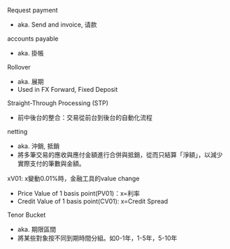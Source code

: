Request payment
- aka. Send and invoice, 请款

accounts payable
- aka. 掛帳

Rollover
- aka. 展期
- Used in FX Forward, Fixed Deposit


Straight-Through Processing (STP)
- 前中後台的整合：交易從前台到後台的自動化流程

netting
- aka. 沖銷, 抵銷
- 將多筆交易的應收與應付金額進行合併與抵銷，從而只結算「淨額」，以減少實際支付的筆數與金額。

xV01: x變動0.01%時，金融工具的value change
- Price Value of 1 basis point(PV01)：x=利率
- Credit Value of 1 basis point(CV01): x=Credit Spread

Tenor Bucket
- aka. 期限區間
- 將某些對象按不同到期時間分組。如0-1年，1-5年，5-10年
